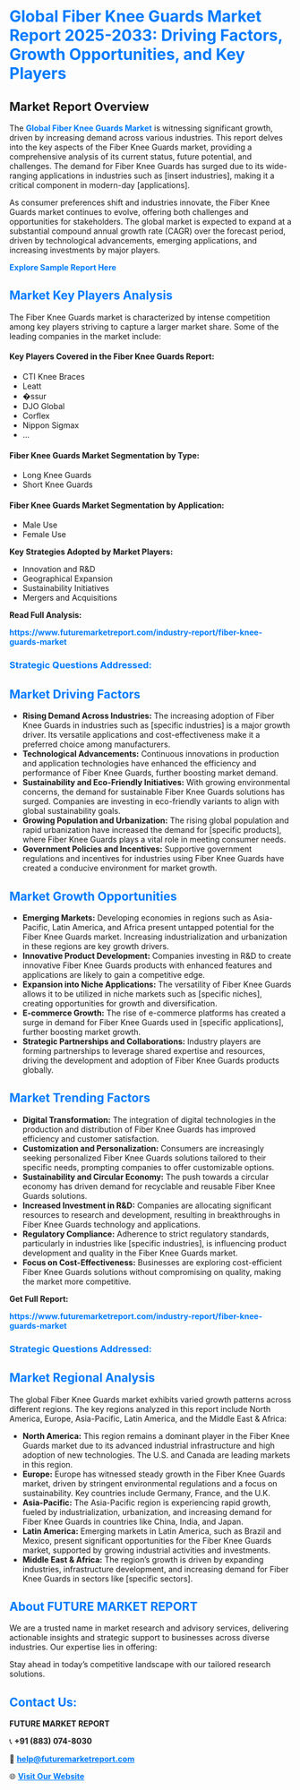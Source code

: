 <h1 style="color: #007BFF;">Global Fiber Knee Guards Market Report 2025-2033: Driving Factors, Growth Opportunities, and Key Players</h1>

<section id="overview">
<h2>Market Report Overview</h2>
<p>The <a href="https://www.futuremarketreport.com/industry-report/fiber-knee-guards-market" style="color: #007BFF; text-decoration: none;"><strong>Global Fiber Knee Guards Market</strong></a> is witnessing significant growth, driven by increasing demand across various industries. This report delves into the key aspects of the Fiber Knee Guards market, providing a comprehensive analysis of its current status, future potential, and challenges. The demand for Fiber Knee Guards has surged due to its wide-ranging applications in industries such as [insert industries], making it a critical component in modern-day [applications].</p>
<p>As consumer preferences shift and industries innovate, the Fiber Knee Guards market continues to evolve, offering both challenges and opportunities for stakeholders. The global market is expected to expand at a substantial compound annual growth rate (CAGR) over the forecast period, driven by technological advancements, emerging applications, and increasing investments by major players.</p>
</section>

<section id="overview">
<p><a href="https://www.futuremarketreport.com/request-sample/reportId=89630" style="color: #007BFF; text-decoration: none;"><strong>Explore Sample Report Here</strong></a></p>
</section>

<section id="key-players">
<h2 style="color: #007BFF;">Market Key Players Analysis</h2>
<p>The Fiber Knee Guards market is characterized by intense competition among key players striving to capture a larger market share. Some of the leading companies in the market include:</p>
<h4>Key Players Covered in the Fiber Knee Guards Report:</h4>
<ul><li>CTI Knee Braces</li><li>Leatt</li><li>�ssur</li><li>DJO Global</li><li>Corflex</li><li>Nippon Sigmax</li><li>...</li></ul>
<h4>Fiber Knee Guards Market Segmentation by Type:</h4>
<ul><li>Long Knee Guards</li><li>Short Knee Guards</li></ul>

<h4>Fiber Knee Guards Market Segmentation by Application:</h4>
<ul><li>Male Use</li><li>Female Use</li></ul>
<p><strong>Key Strategies Adopted by Market Players:</strong></p>
<ul>
<li>Innovation and R&D</li>
<li>Geographical Expansion</li>
<li>Sustainability Initiatives</li>
<li>Mergers and Acquisitions</li>
</ul>
</section>

<section>
<p><strong>Read Full Analysis: </strong></p><a href="https://www.futuremarketreport.com/industry-report/fiber-knee-guards-market" style="color: #007BFF; text-decoration: none;"><strong>https://www.futuremarketreport.com/industry-report/fiber-knee-guards-market</strong></a>
<h3 style="color: #007BFF;">Strategic Questions Addressed:</h3>
</section>

<section id="driving-factors">
<h2 style="color: #007BFF;">Market Driving Factors</h2>
<ul>
<li><strong>Rising Demand Across Industries:</strong> The increasing adoption of Fiber Knee Guards in industries such as [specific industries] is a major growth driver. Its versatile applications and cost-effectiveness make it a preferred choice among manufacturers.</li>
<li><strong>Technological Advancements:</strong> Continuous innovations in production and application technologies have enhanced the efficiency and performance of Fiber Knee Guards, further boosting market demand.</li>
<li><strong>Sustainability and Eco-Friendly Initiatives:</strong> With growing environmental concerns, the demand for sustainable Fiber Knee Guards solutions has surged. Companies are investing in eco-friendly variants to align with global sustainability goals.</li>
<li><strong>Growing Population and Urbanization:</strong> The rising global population and rapid urbanization have increased the demand for [specific products], where Fiber Knee Guards plays a vital role in meeting consumer needs.</li>
<li><strong>Government Policies and Incentives:</strong> Supportive government regulations and incentives for industries using Fiber Knee Guards have created a conducive environment for market growth.</li>
</ul>
</section>

<section id="growth-opportunities">
<h2 style="color: #007BFF;">Market Growth Opportunities</h2>
<ul>
<li><strong>Emerging Markets:</strong> Developing economies in regions such as Asia-Pacific, Latin America, and Africa present untapped potential for the Fiber Knee Guards market. Increasing industrialization and urbanization in these regions are key growth drivers.</li>
<li><strong>Innovative Product Development:</strong> Companies investing in R&D to create innovative Fiber Knee Guards products with enhanced features and applications are likely to gain a competitive edge.</li>
<li><strong>Expansion into Niche Applications:</strong> The versatility of Fiber Knee Guards allows it to be utilized in niche markets such as [specific niches], creating opportunities for growth and diversification.</li>
<li><strong>E-commerce Growth:</strong> The rise of e-commerce platforms has created a surge in demand for Fiber Knee Guards used in [specific applications], further boosting market growth.</li>
<li><strong>Strategic Partnerships and Collaborations:</strong> Industry players are forming partnerships to leverage shared expertise and resources, driving the development and adoption of Fiber Knee Guards products globally.</li>
</ul>
</section>

<section id="trending-factors">
<h2 style="color: #007BFF;">Market Trending Factors</h2>
<ul>
<li><strong>Digital Transformation:</strong> The integration of digital technologies in the production and distribution of Fiber Knee Guards has improved efficiency and customer satisfaction.</li>
<li><strong>Customization and Personalization:</strong> Consumers are increasingly seeking personalized Fiber Knee Guards solutions tailored to their specific needs, prompting companies to offer customizable options.</li>
<li><strong>Sustainability and Circular Economy:</strong> The push towards a circular economy has driven demand for recyclable and reusable Fiber Knee Guards solutions.</li>
<li><strong>Increased Investment in R&D:</strong> Companies are allocating significant resources to research and development, resulting in breakthroughs in Fiber Knee Guards technology and applications.</li>
<li><strong>Regulatory Compliance:</strong> Adherence to strict regulatory standards, particularly in industries like [specific industries], is influencing product development and quality in the Fiber Knee Guards market.</li>
<li><strong>Focus on Cost-Effectiveness:</strong> Businesses are exploring cost-efficient Fiber Knee Guards solutions without compromising on quality, making the market more competitive.</li>
</ul>
</section>

<section>
<p><strong>Get Full Report: </strong></p><a href="https://www.futuremarketreport.com/industry-report/fiber-knee-guards-market" style="color: #007BFF; text-decoration: none;"><strong>https://www.futuremarketreport.com/industry-report/fiber-knee-guards-market</strong></a>
<h3 style="color: #007BFF;">Strategic Questions Addressed:</h3>
</section>


<section id="regional-analysis">
<h2 style="color: #007BFF;">Market Regional Analysis</h2>
<p>The global Fiber Knee Guards market exhibits varied growth patterns across different regions. The key regions analyzed in this report include North America, Europe, Asia-Pacific, Latin America, and the Middle East & Africa:</p>
<ul>
<li><strong>North America:</strong> This region remains a dominant player in the Fiber Knee Guards market due to its advanced industrial infrastructure and high adoption of new technologies. The U.S. and Canada are leading markets in this region.</li>
<li><strong>Europe:</strong> Europe has witnessed steady growth in the Fiber Knee Guards market, driven by stringent environmental regulations and a focus on sustainability. Key countries include Germany, France, and the U.K.</li>
<li><strong>Asia-Pacific:</strong> The Asia-Pacific region is experiencing rapid growth, fueled by industrialization, urbanization, and increasing demand for Fiber Knee Guards in countries like China, India, and Japan.</li>
<li><strong>Latin America:</strong> Emerging markets in Latin America, such as Brazil and Mexico, present significant opportunities for the Fiber Knee Guards market, supported by growing industrial activities and investments.</li>
<li><strong>Middle East & Africa:</strong> The region’s growth is driven by expanding industries, infrastructure development, and increasing demand for Fiber Knee Guards in sectors like [specific sectors].</li>
</ul>
</section>

<footer>
<h2 style="color: #007BFF;">About FUTURE MARKET REPORT</h2>
<p>We are a trusted name in market research and advisory services, delivering actionable insights and strategic support to businesses across diverse industries. Our expertise lies in offering:</p>

<p>Stay ahead in today’s competitive landscape with our tailored research solutions.</p>

<h2 style="color: #007BFF;">Contact Us:</h2>
<p><strong>FUTURE MARKET REPORT</strong></p>
<p>📞 <strong>+91 (883) 074-8030</strong></p>
<p>📧 <strong><a href="mailto:help@futuremarketreport.com" style="color: #007BFF;">help@futuremarketreport.com</a></strong></p>
<p>🌐 <strong><a href="https://www.futuremarketreport.com/" style="color: #007BFF;">Visit Our Website</a></strong></p>
</footer>